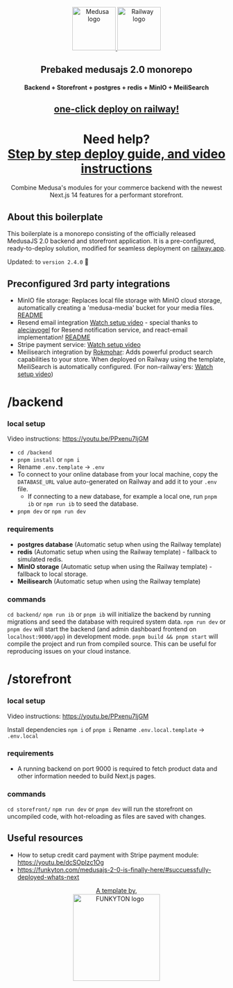 <p align="center">
  <a href="https://www.medusajs.com">
    <picture>
      <source media="(prefers-color-scheme: dark)" srcset="https://user-images.githubusercontent.com/59018053/229103275-b5e482bb-4601-46e6-8142-244f531cebdb.svg">
      <source media="(prefers-color-scheme: light)" srcset="https://user-images.githubusercontent.com/59018053/229103726-e5b529a3-9b3f-4970-8a1f-c6af37f087bf.svg">
      <img alt="Medusa logo" src="https://user-images.githubusercontent.com/59018053/229103726-e5b529a3-9b3f-4970-8a1f-c6af37f087bf.svg" width=100>
    </picture>
  </a>
  <a href="https://railway.app/template/gkU-27?referralCode=-Yg50p">
    <picture>
      <source media="(prefers-color-scheme: dark)" srcset="https://railway.app/brand/logo-light.svg">
      <source media="(prefers-color-scheme: light)" srcset="https://railway.app/brand/logo-dark.svg">
      <img alt="Railway logo" src="https://railway.app/brand/logo-light.svg" width=100>
    </picture>
  </a>
</p>

<h2 align="center">
  Prebaked medusajs 2.0 monorepo
</h2>
<h4 align="center">
  Backend + Storefront + postgres + redis + MinIO + MeiliSearch
</h4>

<h2 align="center">
  <a href="https://railway.app/template/gkU-27?referralCode=-Yg50p">one-click deploy on railway!</a>
</h2>

<h1 align="center">
  Need help?<br>
  <a href="https://funkyton.com/medusajs-2-0-is-finally-here/">Step by step deploy guide, and video instructions</a>
</h1>

<p align="center">
Combine Medusa's modules for your commerce backend with the newest Next.js 14 features for a performant storefront.</p>

## About this boilerplate
This boilerplate is a monorepo consisting of the officially released MedusaJS 2.0 backend and storefront application. It is a pre-configured, ready-to-deploy solution, modified for seamless deployment on [railway.app](https://railway.app?referralCode=-Yg50p).

Updated: to `version 2.4.0` 🥳

## Preconfigured 3rd party integrations

- MinIO file storage: Replaces local file storage with MinIO cloud storage, automatically creating a 'medusa-media' bucket for your media files. [README](backend/src/modules/minio-file/README.md)
- Resend email integration [Watch setup video](https://youtu.be/pbdZm26YDpE?si=LQTHWeZMLD4w3Ahw) - special thanks to [aleciavogel](https://github.com/aleciavogel) for Resend notification service, and react-email implementation! [README](backend/src/modules/email-notifications/README.md)
- Stripe payment service: [Watch setup video](https://youtu.be/dcSOpIzc1Og)
- Meilisearch integration by [Rokmohar](https://github.com/rokmohar/medusa-plugin-meilisearch): Adds powerful product search capabilities to your store. When deployed on Railway using the template, MeiliSearch is automatically configured. (For non-railway'ers: [Watch setup video](https://youtu.be/hrXcc5MjApI))

# /backend

### local setup
Video instructions: https://youtu.be/PPxenu7IjGM

- `cd /backend`
- `pnpm install` or `npm i`
- Rename `.env.template` ->  `.env`
- To connect to your online database from your local machine, copy the `DATABASE_URL` value auto-generated on Railway and add it to your `.env` file.
  - If connecting to a new database, for example a local one, run `pnpm ib` or `npm run ib` to seed the database.
- `pnpm dev` or `npm run dev`

### requirements
- **postgres database** (Automatic setup when using the Railway template)
- **redis** (Automatic setup when using the Railway template) - fallback to simulated redis.
- **MinIO storage** (Automatic setup when using the Railway template) - fallback to local storage.
- **Meilisearch** (Automatic setup when using the Railway template)

### commands

`cd backend/`
`npm run ib` or `pnpm ib` will initialize the backend by running migrations and seed the database with required system data.
`npm run dev` or `pnpm dev` will start the backend (and admin dashboard frontend on `localhost:9000/app`) in development mode.
`pnpm build && pnpm start` will compile the project and run from compiled source. This can be useful for reproducing issues on your cloud instance.

# /storefront

### local setup
Video instructions: https://youtu.be/PPxenu7IjGM

Install dependencies `npm i` of `pnpm i`
Rename `.env.local.template` ->  `.env.local`

### requirements
- A running backend on port 9000 is required to fetch product data and other information needed to build Next.js pages.

### commands
`cd storefront/`
`npm run dev` or `pnpm dev` will run the storefront on uncompiled code, with hot-reloading as files are saved with changes.

## Useful resources
- How to setup credit card payment with Stripe payment module: https://youtu.be/dcSOpIzc1Og
- https://funkyton.com/medusajs-2-0-is-finally-here/#succuessfully-deployed-whats-next
  
<p align="center">
  <a href="https://funkyton.com/">
    <div style="text-align: center;">
      A template by,
      <br>
      <picture>
        <img alt="FUNKYTON logo" src="https://res-5.cloudinary.com/hczpmiapo/image/upload/q_auto/v1/ghost-blog-images/funkyton-logo.png" width=200>
      </picture>
    </div>
  </a>
</p>
<!-- Devin test line -->
<!-- testing sleep mode -->
<!-- This is a test line for a dummy draft PR created on May 16, 2025 -->
